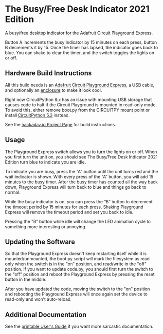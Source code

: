 # The Busy/Free Desk Indicator 2021 Edition

A busy/free desktop indicator for the Adafruit Circuit Playground Express.

Button A increments the busy indicator by 15 minutes on each press, button B decrements it by 15. Once the timer has lapsed, the indicator goes back to blue. You can shake to clear the timer, and the switch toggles the lights on or off.


## Hardware Build Instructions

All this build needs is an [Adafruit Circuit Playground Express](https://www.adafruit.com/product/3333), a USB cable, and optionally an [enclosure](https://www.adafruit.com/product/3333) to make it look cool.

Right now CircuitPython 6.x has an issue with mounting USB storage that causes code to halt if the Circuit Playground is mounted in read-only mode. To avoid this, either remove boot.py from the CIRCUITPY mount point or install [CircuitPython 5.3](https://adafruit-circuit-python.s3.amazonaws.com/bin/circuitplayground_express/en_US/adafruit-circuitpython-circuitplayground_express-en_US-5.3.1.uf2) instead.

See the [hackaday.io Project Page](https://hackaday.io/project/175732-busyfree-desk-indicator) for build instructions.


## Usage

The Playground Express switch allows you to turn the lights on or off. When you first turn the unit on, you should see The Busy/Free Desk Indicator 2021 Edition turn blue to indicate you are idle.

To indicate you are busy, press the “A” button until the unit turns red and the wait indicator is shown. With every press of the “A” button, you will add 15 minutes to the busy timer. After the busy timer has counted all the way back down, Playground Express will turn back to blue and things go back to normal.

While the busy indicator is on, you can press the “B” button to decrement the timeout period by 15 minutes for each press. Shaking Playground Express will remove the timeout period and set you back to idle.

Pressing the "B" button while idle will change the LED animation cycle to something more interesting or annoying.


## Updating the Software

So that the Playground Express doesn't keep restarting itself while it is mounted/unmounted, the boot.py script will mark the filesystem as read only when the switch is in the "on" position, and read/write in the "off" position. If you want to update code.py, you should first turn the switch to the "off" position and reboot the Playground Express by pressing the reset button in the middle.

After you have updated the code, moving the switch to the "on" position and rebooting the Playground Express will once again set the device to read-only and won't auto-reload.


## Additional Documentation

See the [printable User's Guide](https://docs.google.com/document/d/1Aq5RcLSJUTe7unPQ9NFNM568gAli1XiDiWOW0XTifgc/) if you want more sarcastic documentation.

